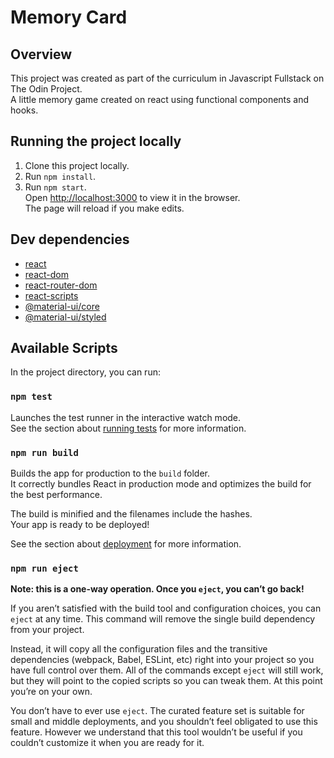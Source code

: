 # Memory Card

## Overview 
This project was created as part of the curriculum in Javascript Fullstack on The Odin Project.</br>
A little memory game created on react using functional components and hooks.

## Running the project locally
1. Clone this project locally.
2. Run `npm install`.</br>
3. Run `npm start`.</br>
Open [http://localhost:3000](http://localhost:3000) to view it in the browser.<br />
The page will reload if you make edits.

## Dev dependencies
- [react](https://en.reactjs.org/docs/getting-started.html)
- [react-dom](https://es.reactjs.org/docs/react-dom.html)
- [react-router-dom](https://reactrouter.com/web/guides/quick-start)
- [react-scripts](https://github.com/facebook/create-react-app/tree/master/packages/react-scripts)
- [@material-ui/core](https://www.npmjs.com/package/@material-ui/core)
- [@material-ui/styled](https://material-ui.com/es/styles/basics/)

## Available Scripts

In the project directory, you can run:

### `npm test`

Launches the test runner in the interactive watch mode.<br />
See the section about [running tests](https://facebook.github.io/create-react-app/docs/running-tests) for more information.

### `npm run build`

Builds the app for production to the `build` folder.<br />
It correctly bundles React in production mode and optimizes the build for the best performance.

The build is minified and the filenames include the hashes.<br />
Your app is ready to be deployed!

See the section about [deployment](https://facebook.github.io/create-react-app/docs/deployment) for more information.

### `npm run eject`

**Note: this is a one-way operation. Once you `eject`, you can’t go back!**

If you aren’t satisfied with the build tool and configuration choices, you can `eject` at any time. This command will remove the single build dependency from your project.

Instead, it will copy all the configuration files and the transitive dependencies (webpack, Babel, ESLint, etc) right into your project so you have full control over them. All of the commands except `eject` will still work, but they will point to the copied scripts so you can tweak them. At this point you’re on your own.

You don’t have to ever use `eject`. The curated feature set is suitable for small and middle deployments, and you shouldn’t feel obligated to use this feature. However we understand that this tool wouldn’t be useful if you couldn’t customize it when you are ready for it.
